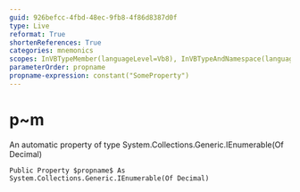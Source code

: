 ```yaml
---
guid: 926befcc-4fbd-48ec-9fb8-4f86d8387d0f
type: Live
reformat: True
shortenReferences: True
categories: mnemonics
scopes: InVBTypeMember(languageLevel=Vb8), InVBTypeAndNamespace(languageLevel=Vb8)
parameterOrder: propname
propname-expression: constant("SomeProperty")
---
```


# p~m

An automatic property of type System.Collections.Generic.IEnumerable(Of Decimal)

```
Public Property $propname$ As System.Collections.Generic.IEnumerable(Of Decimal)
```
